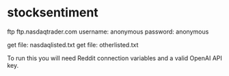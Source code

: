 # stocksentiment

ftp ftp.nasdaqtrader.com
username: anonymous
password: anonymous

get file: nasdaqlisted.txt
get file: otherlisted.txt

To run this you will need Reddit connection variables and a valid OpenAI API key.
